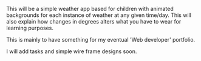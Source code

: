 ﻿This will be a simple weather app based for children with animated backgrounds for each instance of weather at any given time/day.
This will also explain how changes in degrees alters what you have to wear for learning purposes. 

This is mainly to have something for my eventual 'Web developer' portfolio.

I will add tasks and simple wire frame designs soon. 
